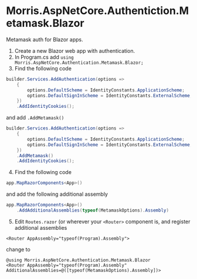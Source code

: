 # Morris.AspNetCore.Authentiction.Metamask.Blazor
Metamask auth for Blazor apps.

1. Create a new Blazor web app with authentication.
2. In Program.cs add `using Morris.AspNetCore.Authentication.Metamask.Blazor;`
3. Find the following code
```c#
builder.Services.AddAuthentication(options =>
    {
        options.DefaultScheme = IdentityConstants.ApplicationScheme;
        options.DefaultSignInScheme = IdentityConstants.ExternalScheme;
    })
    .AddIdentityCookies();
```
and add `.AddMetamask()`
```c#
builder.Services.AddAuthentication(options =>
    {
        options.DefaultScheme = IdentityConstants.ApplicationScheme;
        options.DefaultSignInScheme = IdentityConstants.ExternalScheme;
    })
    .AddMetamask()
    .AddIdentityCookies();
```
4. Find the following code
```c#
app.MapRazorComponents<App>()
```
and add the following additional assembly
```c#
app.MapRazorComponents<App>()
    .AddAdditionalAssemblies(typeof(MetamaskOptions).Assembly)
```
5. Edit `Routes.razor` (or wherever your `<Router>` component is,
and register additional assemblies
```razor
<Router AppAssembly="typeof(Program).Assembly">
```
change to
```razor
@using Morris.AspNetCore.Authentication.Metamask.Blazor
<Router AppAssembly="typeof(Program).Assembly" AdditionalAssemblies=@([typeof(MetamaskOptions).Assembly])>
```
